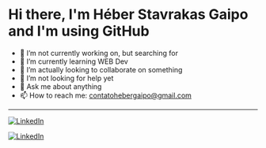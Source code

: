 # Hi there, I'm Héber Stavrakas Gaipo and I'm using GitHub

<!--
**Heber-Stavrakas-Gaipo/Heber-Stavrakas-Gaipo** is a ✨ _special_ ✨ repository because its `README.md` (this file) appears on your GitHub profile.

Here are some ideas to get you started:
-->

- 🔭 I’m not currently working on, but searching for
- 🌱 I’m currently learning WEB Dev
- 👯 I’m actually looking to collaborate on something
- 🤔 I’m not looking for help yet
- 💬 Ask me about anything
- 📫 How to reach me: contatohebergaipo@gmail.com

---

<p align="left">
  <a href="https://www.linkedin.com/heber-stavrakas-gaipo" target="_blank"><img alt="LinkedIn" src="https://img.shields.io/badge/Heber_Stavrakas_Gaipo-blue?style=flat&logo=LinkedIn&logoColor=blue&labelColor=white&link=https%3A%2F%2Fwww.linkedin.com%2Fin%2Fheber-stavrakas-gaipo%2F"></a>
  
  <a href="https://instagram.com/heber_stavrakas?igshid=OGQ5ZDc2ODk2ZA==" target="_blank"><img alt="LinkedIn" src="https://img.shields.io/badge/Heber_Stavrakas_Gaipo-blue?style=flat&logo=LinkedIn&logoColor=blue&labelColor=white&link=https%3A%2F%2Fwww.linkedin.com%2Fin%2Fheber-stavrakas-gaipo%2F"></a>
</p>
